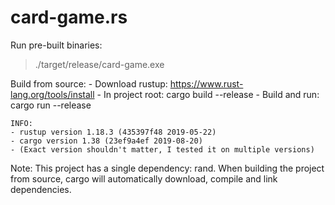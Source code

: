 # card-game.rs

Run pre-built binaries:
> ./target/release/card-game.exe

Build from source:
    - Download rustup: https://www.rust-lang.org/tools/install
    - In project root: cargo build --release
        - Build and run: cargo run --release

    INFO: 
    - rustup version 1.18.3 (435397f48 2019-05-22)
    - cargo version 1.38 (23ef9a4ef 2019-08-20)
    - (Exact version shouldn't matter, I tested it on multiple versions)

Note: This project has a single dependency: rand. When building the project from source, cargo will automatically download, compile and link dependencies. 